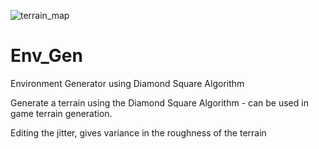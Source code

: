 ![terrain_map](https://user-images.githubusercontent.com/27894638/159676085-15e8c717-bb6d-4f42-bd2e-0ba778e233f6.png)
# Env_Gen
Environment Generator using Diamond Square Algorithm

Generate a terrain using the Diamond Square Algorithm - can be used in game terrain generation.

Editing the jitter, gives variance in the roughness of the terrain
